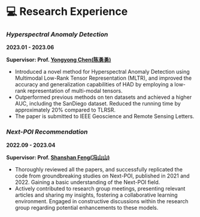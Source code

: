# 💻 Research Experience
### *Hyperspectral Anomaly Detection*
**2023.01 - 2023.06**

**Supervisor: Prof. [Yongyong Chen(陈勇勇)](http://faculty.hitsz.edu.cn/chenyongyong)**


- Introduced a novel method for Hyperspectral Anomaly Detection using Multimodal Low-Rank Tensor Representation (MLTR), and improved the accuracy and generalization capabilities of HAD by employing a low-rank representation of multi-modal tensors.
- Outperformed previous methods on ten datasets and achieved a higher AUC, including the SanDiego dataset. Reduced the running time by approximately 20% compared to TLRSR.
- The paper is submitted to IEEE Geoscience and Remote Sensing Letters.

### *Next-POI Recommendation*
**2022.09 - 2023.04**

**Supervisor: Prof. [Shanshan Feng(冯山山)](https://scholar.google.com.sg/citations?user=yX-lswoAAAAJ&hl=en)**


- Thoroughly reviewed all the papers, and successfully replicated the code from groundbreaking studies on Next-POI, published in 2021 and 2022. Gaining a basic understanding of the Next-POI field.
- Actively contributed to research group meetings, presenting relevant articles and sharing my insights, fostering a collaborative learning environment. Engaged in constructive discussions within the research group regarding potential enhancements to these models.
